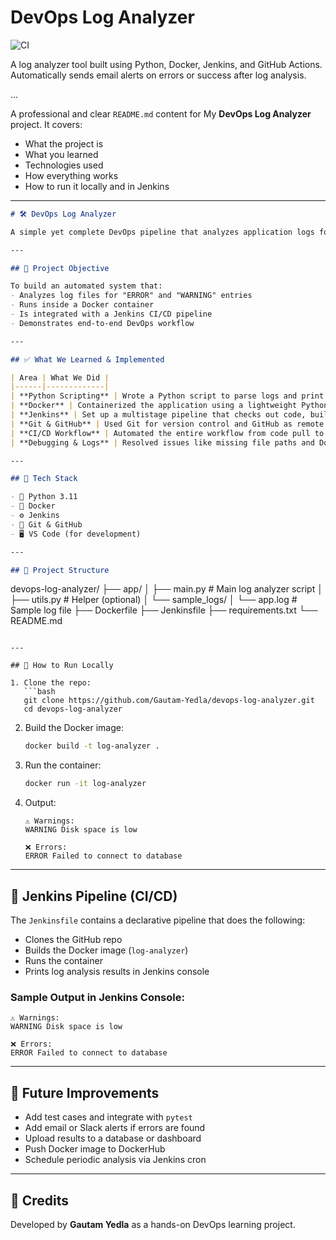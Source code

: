# DevOps Log Analyzer

![CI](https://github.com/Gautam-Yedla/devops-log-analyzer/actions/workflows/ci.yml/badge.svg)

A log analyzer tool built using Python, Docker, Jenkins, and GitHub Actions. Automatically sends email alerts on errors or success after log analysis.

...

A professional and clear `README.md` content for My **DevOps Log Analyzer** project. It covers:

* What the project is
* What you learned
* Technologies used
* How everything works
* How to run it locally and in Jenkins

---

```markdown
# 🛠️ DevOps Log Analyzer

A simple yet complete DevOps pipeline that analyzes application logs for errors and warnings using a Python script. This project demonstrates full CI/CD implementation using GitHub, Docker, and Jenkins.

---

## 📌 Project Objective

To build an automated system that:
- Analyzes log files for "ERROR" and "WARNING" entries
- Runs inside a Docker container
- Is integrated with a Jenkins CI/CD pipeline
- Demonstrates end-to-end DevOps workflow

---

## ✅ What We Learned & Implemented

| Area | What We Did |
|------|-------------|
| **Python Scripting** | Wrote a Python script to parse logs and print warnings/errors |
| **Docker** | Containerized the application using a lightweight Python image |
| **Jenkins** | Set up a multistage pipeline that checks out code, builds the image, and runs the analysis |
| **Git & GitHub** | Used Git for version control and GitHub as remote repository |
| **CI/CD Workflow** | Automated the entire workflow from code pull to execution |
| **Debugging & Logs** | Resolved issues like missing file paths and Docker context handling |

---

## 🧰 Tech Stack

- 🐍 Python 3.11
- 🐳 Docker
- ⚙️ Jenkins
- 📁 Git & GitHub
- 🖥️ VS Code (for development)

---

## 📂 Project Structure

```

devops-log-analyzer/
├── app/
│   ├── main.py          # Main log analyzer script
│   ├── utils.py         # Helper (optional)
│   └── sample\_logs/
│       └── app.log      # Sample log file
├── Dockerfile
├── Jenkinsfile
├── requirements.txt
└── README.md

````

---

## 🚀 How to Run Locally

1. Clone the repo:
   ```bash
   git clone https://github.com/Gautam-Yedla/devops-log-analyzer.git
   cd devops-log-analyzer
````

2. Build the Docker image:

   ```bash
   docker build -t log-analyzer .
   ```

3. Run the container:

   ```bash
   docker run -it log-analyzer
   ```

4. Output:

   ```text
   ⚠️ Warnings:
   WARNING Disk space is low

   ❌ Errors:
   ERROR Failed to connect to database
   ```

---

## 🤖 Jenkins Pipeline (CI/CD)

The `Jenkinsfile` contains a declarative pipeline that does the following:

* Clones the GitHub repo
* Builds the Docker image (`log-analyzer`)
* Runs the container
* Prints log analysis results in Jenkins console

### Sample Output in Jenkins Console:

```
⚠️ Warnings:
WARNING Disk space is low

❌ Errors:
ERROR Failed to connect to database
```

---

## 🧪 Future Improvements

* Add test cases and integrate with `pytest`
* Add email or Slack alerts if errors are found
* Upload results to a database or dashboard
* Push Docker image to DockerHub
* Schedule periodic analysis via Jenkins cron

---

## 🙌 Credits

Developed by **Gautam Yedla** as a hands-on DevOps learning project.

```


